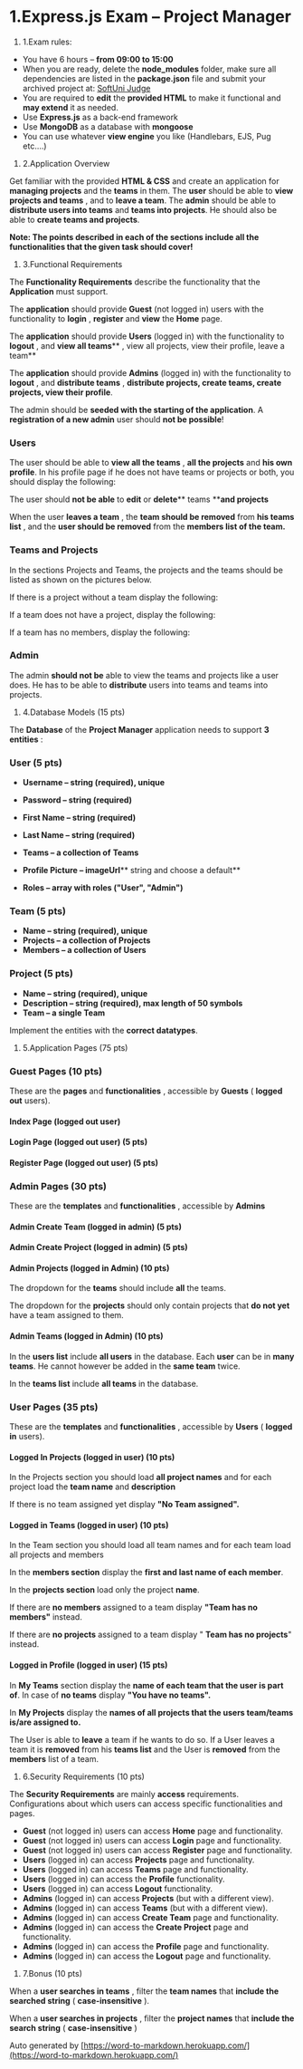 # 1.Express.js Exam – Project Manager

1. 1.Exam rules:

- You have 6 hours – **from 09:00 to 15:00**
- When you are ready, delete the **node\_modules** folder, make sure all dependencies are listed in the **package.json** file and submit your archived project at: [SoftUni Judge](https://judge.softuni.bg/Contests/1524/ExpressJS-10-Feb-2019)
- You are required to **edit** the **provided HTML** to make it functional and **may extend** it as needed.
- Use **Express.js** as a back-end framework
- Use **MongoDB** as a database with **mongoose**
- You can use whatever **view engine** you like (Handlebars, EJS, Pug etc.…)

1. 2.Application Overview

Get familiar with the provided **HTML &amp; CSS** and create an application for **managing projects** and the **teams** in them. The **user** should be able to **view projects and teams** , and to **leave a team**. The **admin** should be able to **distribute users into teams** and **teams into projects**. He should also be able to **create teams and projects**.

**Note: The points described in each of the sections include all the functionalities that the given task should cover!**

1. 3.Functional Requirements

The **Functionality Requirements** describe the functionality that the **Application** must support.

The **application** should provide **Guest** (not logged in) users with the functionality to **login** , **register** and **view** the **Home** page.

The **application** should provide **Users** (logged in) with the functionality to **logout** , and **view all teams**** , view all projects, view their profile, leave a team**

The **application** should provide **Admins** (logged in) with the functionality to **logout** , and **distribute teams** , **distribute projects, create teams, create projects, view their profile**.

The admin should be **seeded with the starting of the application**. A **registration of a new admin** user should **not be possible**!

### Users

The user should be able to **view all the teams** , **all the projects** and **his own profile**. In his profile page if he does not have teams or projects or both, you should display the following:

The user should **not be able** to **edit** or **delete**** teams ****and projects**

When the user **leaves a team** , the **team should be removed** from **his teams list** , and the **user should be removed** from the **members list of the team.**

### Teams and Projects

In the sections Projects and Teams, the projects and the teams should be listed as shown on the pictures below.

 If there is a project without a team display the following:

If a team does not have a project, display the following:

If a team has no members, display the following:

### Admin

The admin **should not be** able to view the teams and projects like a user does. He has to be able to **distribute** users into teams and teams into projects.

1. 4.Database Models (15 pts)

The **Database** of the **Project Manager** application needs to support **3 entities** :

### User (5 pts)

- **Username – string (required), unique**
- **Password – string (required)**
- **First Name – string (required)**
- **Last Name – string (required)**
- **Teams – a collection of**  **Teams**

- **Profile Picture – imageUrl**** string and choose a default**
- **Roles – array with roles (&quot;User&quot;, &quot;Admin&quot;)**

### Team (5 pts)

- **Name – string (required), unique**
- **Projects – a collection of Projects**
- **Members – a collection of Users**

### Project (5 pts)

- **Name – string (required), unique**
- **Description – string (required), max length of 50 symbols**
- **Team – a single Team**

Implement the entities with the **correct datatypes**.

1. 5.Application Pages (75 pts)

### Guest Pages (10 pts)

These are the **pages** and **functionalities** , accessible by **Guests** ( **logged out** users).

#### Index Page (logged out user)

#### Login Page (logged out user) (5 pts)

#### Register Page (logged out user) (5 pts)

### Admin Pages (30 pts)

These are the **templates** and **functionalities** , accessible by **Admins**

#### Admin Create Team (logged in admin) (5 pts)

#### Admin Create Project (logged in admin) (5 pts)

#### Admin Projects (logged in Admin) (10 pts)

The dropdown for the **teams** should include **all** the teams.

The dropdown for the **projects** should only contain projects that **do not yet** have a team assigned to them.

#### Admin Teams (logged in Admin) (10 pts)

In the **users list** include **all users** in the database. Each **user** can be in **many teams**. He cannot however be added in the **same team** twice.

In the **teams list** include **all teams** in the database.

### User Pages (35 pts)

These are the **templates** and **functionalities** , accessible by **Users** ( **logged in** users).

#### Logged In Projects (logged in user) (10 pts)

In the Projects section you should load **all project names** and for each project load the **team name** and **description**

If there is no team assigned yet display **&quot;No Team assigned&quot;.**

#### Logged in Teams (logged in user) (10 pts)

In the Team section you should load all team names and for each team load all projects and members

In the **members section** display the **first and last name of each member**.

In the **projects section** load only the project **name**.

If there are **no members** assigned to a team display **&quot;Team has no members&quot;** instead.

If there are **no projects** assigned to a team display &quot; **Team has no projects**&quot; instead.

#### Logged in Profile (logged in user) (15 pts)

In **My Teams** section display the **name of each team that the user is part of**. In case of **no teams** display **&quot;You have no teams&quot;.**

In **My Projects** display the **names of all projects that the users team/teams is/are assigned to.**

The User is able to **leave** a team if he wants to do so. If a User leaves a team it is **removed** from his **teams list** and the User is **removed** from the **members** list of a team.

1. 6.Security Requirements (10 pts)

The **Security Requirements** are mainly **access** requirements. Configurations about which users can access specific functionalities and pages.

- **Guest** (not logged in) users can access **Home** page and functionality.
- **Guest** (not logged in) users can access **Login** page and functionality.
- **Guest** (not logged in) users can access **Register** page and functionality.
- **Users** (logged in) can access **Projects** page and functionality.
- **Users** (logged in) can access **Teams** page and functionality.
- **Users** (logged in) can access the **Profile** functionality.
- **Users** (logged in) can access **Logout** functionality.
- **Admins** (logged in) can access **Projects** (but with a different view).
- **Admins** (logged in) can access **Teams** (but with a different view).
- **Admins** (logged in) can access **Create Team** page and functionality.
- **Admins** (logged in) can access the **Create Project** page and functionality.
- **Admins** (logged in) can access the **Profile** page and functionality.
- **Admins** (logged in) can access the **Logout** page and functionality.

1. 7.Bonus (10 pts)

When a **user searches in teams** , filter the **team names** that **include the searched string** ( **case-insensitive** ).

When a **user searches in projects** , filter the **project names** that **include the search string** ( **case-insensitive** )

Auto generated by [https://word-to-markdown.herokuapp.com/](https://word-to-markdown.herokuapp.com/)